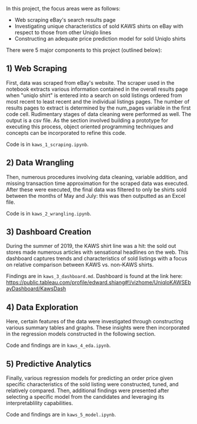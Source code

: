 In this project, the focus areas were as follows:
* Web scraping eBay's search results page
* Investigating unique characteristics of sold KAWS shirts on eBay with respect to those from other Uniqlo lines
* Constructing an adequate price prediction model for sold Uniqlo shirts 

There were 5 major components to this project (outlined below):

## 1) Web Scraping
First, data was scraped from eBay's website. The scraper used in the notebook extracts various information contained in the overall results page when "uniqlo shirt" is entered into a search on sold listings ordered from most recent to least recent and the individual listings pages. The number of results pages to extract is determined by the num_pages variable in the first code cell. Rudimentary stages of data cleaning were performed as well. The output is a csv file. As the section involved building a prototype for executing this process, object oriented programming techniques and concepts can be incorporated to refine this code. 

Code is in `kaws_1_scraping.ipynb`.


## 2) Data Wrangling
Then, numerous procedures involving data cleaning, variable addition, and missing transaction time approximation for the scraped data was executed. After these were executed, the final data was filtered to only be shirts sold between the months of May and July: this was then outputted as an Excel file.

Code is in `kaws_2_wrangling.ipynb`.


## 3) Dashboard Creation
During the summer of 2019, the KAWS shirt line was a hit: the sold out stores made numerous articles with sensational headlines on the web. This dashboard captures trends and characteristics of sold listings with a focus on relative comparison between KAWS vs. non-KAWS shirts. 

Findings are in `kaws_3_dashboard.md`. Dashboard is found at the link here: https://public.tableau.com/profile/edward.shiang#!/vizhome/UniqloKAWSEbayDashboard/KawsDash 

## 4) Data Exploration
Here, certain features of the data were investigated through constructing various summary tables and graphs. These insights were then incorporated in the regression models constructed in the following section. 

Code and findings are in `kaws_4_eda.ipynb`.

## 5) Predictive Analytics
Finally, various regression models for predicting an order price given specific characteristics of the sold listing were constructed, tuned, and relatively compared. Then, additional findings were presented after selecting a specific model from the candidates and leveraging its interpretablility capabilities.

Code and findings are in `kaws_5_model.ipynb`.
